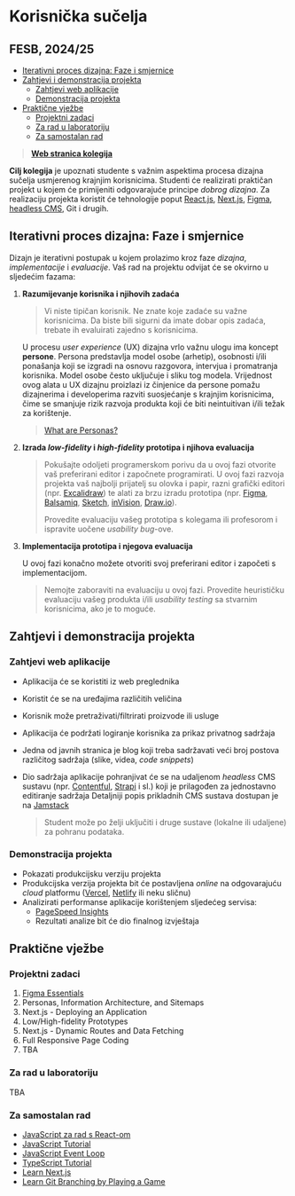 # Korisnička sučelja <!-- omit in toc -->

## FESB, 2024/25 <!-- omit in toc -->

- [Iterativni proces dizajna: Faze i smjernice](#iterativni-proces-dizajna-faze-i-smjernice)
- [Zahtjevi i demonstracija projekta](#zahtjevi-i-demonstracija-projekta)
  - [Zahtjevi web aplikacije](#zahtjevi-web-aplikacije)
  - [Demonstracija projekta](#demonstracija-projekta)
- [Praktične vježbe](#praktične-vježbe)
  - [Projektni zadaci](#projektni-zadaci)
  - [Za rad u laboratoriju](#za-rad-u-laboratoriju)
  - [Za samostalan rad](#za-samostalan-rad)


> [**Web stranica kolegija**](https://hci.mario-cagalj.from.hr/)

**Cilj kolegija** je upoznati studente s važnim aspektima procesa dizajna sučelja usmjerenog krajnjim korisnicima. Studenti će realizirati praktičan projekt u kojem će primijeniti odgovarajuće principe *dobrog dizajna*. Za realizaciju projekta koristit će tehnologije poput [React.js](https://reactjs.org/), [Next.js](https://nextjs.org/), [Figma](https://www.figma.com/), [headless CMS](https://jamstack.org/headless-cms/), Git i drugih.

## Iterativni proces dizajna: Faze i smjernice

Dizajn je iterativni postupak u kojem prolazimo kroz faze *dizajna*, *implementacije* i *evaluacije*. Vaš rad na projektu odvijat će se okvirno u sljedećim fazama:

1. **Razumijevanje korisnika i njihovih zadaća**

    > Vi niste tipičan korisnik. Ne znate koje zadaće su važne korisnicima. Da biste bili sigurni da imate dobar opis zadaća, trebate ih evaluirati zajedno s korisnicima.

    U procesu _user experience_ (UX) dizajna vrlo važnu ulogu ima koncept **persone**. Persona predstavlja model osobe (arhetip), osobnosti i/ili ponašanja koji se izgradi na osnovu razgovora, intervjua i promatranja korisnika. Model osobe često uključuje i sliku tog modela. Vrijednost ovog alata u UX dizajnu proizlazi iz činjenice da persone pomažu dizajnerima i developerima razviti suosjećanje s krajnjim korisnicima, čime se smanjuje rizik razvoja produkta koji će biti neintuitivan i/ili težak za korištenje.

    > [What are Personas?](https://youtu.be/XnG4c4gXaQY)

2. **Izrada *low-fidelity* i *high-fidelity* prototipa i njihova evaluacija**

    > Pokušajte odoljeti programerskom porivu da u ovoj fazi otvorite vaš preferirani editor i započnete programirati. U ovoj fazi razvoja projekta vaš najbolji prijatelj su olovka i papir, razni grafički editori (npr. [Excalidraw](https://excalidraw.com/)) te alati za brzu izradu prototipa (npr. [Figma](https://www.figma.com), [Balsamiq](https://balsamiq.com/wireframes/), [Sketch](https://www.sketch.com/), [inVision](https://www.invisionapp.com/), [Draw.io](https://drawio-app.com/)).
    >
    >
    > Provedite evaluaciju vašeg prototipa s kolegama ili profesorom i ispravite uočene *usability bug*-ove.

3. **Implementacija prototipa i njegova evaluacija**

    U ovoj fazi konačno možete otvoriti svoj preferirani editor i započeti s implementacijom.

    > Nemojte zaboraviti na evaluaciju u ovoj fazi. Provedite heurističku evaluaciju vašeg produkta i/ili *usability testing* sa stvarnim korisnicima, ako je to moguće.

## Zahtjevi i demonstracija projekta

### Zahtjevi web aplikacije

- Aplikacija će se koristiti iz web preglednika
- Koristit će se na uređajima različitih veličina
- Korisnik može pretraživati/filtrirati proizvode ili usluge
- Aplikacija će podržati logiranje korisnika za prikaz privatnog sadržaja
- Jedna od javnih stranica je blog koji treba sadržavati veći broj postova različitog sadržaja (slike, videa, *code snippets*)
- Dio sadržaja aplikacije pohranjivat će se na udaljenom *headless* CMS sustavu (npr. [Contentful](https://www.contentful.com), [Strapi](https://strapi.io) i sl.) koji je prilagođen za jednostavno editiranje sadržaja Detaljniji popis prikladnih CMS sustava dostupan je na [Jamstack](https://jamstack.org/headless-cms/)

  > Student može po želji uključiti i druge sustave (lokalne ili udaljene) za pohranu podataka.

### Demonstracija projekta

- Pokazati produkcijsku verziju projekta
- Produkcijska verzija projekta bit će postavljena *online* na odgovarajuću *cloud* platformu ([Vercel](https://vercel.com), [Netlify](https://www.netlify.com/) ili neku sličnu)
- Analizirati performanse aplikacije korištenjem sljedećeg servisa:
  - [PageSpeed Insights](https://pagespeed.web.dev/)
  - Rezultati analize bit će dio finalnog izvještaja

## Praktične vježbe

### Projektni zadaci

1. [Figma Essentials](https://payload.mario-cagalj.from.hr/projektni-zadaci)
2. Personas, Information Architecture, and Sitemaps
3. Next.js - Deploying an Application
4. Low/High-fidelity Prototypes
5. Next.js - Dynamic Routes and Data Fetching
6. Full Responsive Page Coding
7. TBA
  
### Za rad u laboratoriju

TBA

### Za samostalan rad

- [JavaScript za rad s React-om](/docs/js-for-react.md)
- [JavaScript Tutorial](https://www.javascripttutorial.net/)
- [JavaScript Event Loop](https://www.javascripttutorial.net/javascript-event-loop/)
- [TypeScript Tutorial](https://www.typescripttutorial.net/)
- [Learn Next.js](https://nextjs.org/learn)
- [Learn Git Branching by Playing a Game](https://learngitbranching.js.org/)
